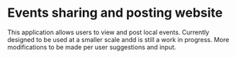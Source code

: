 # Events sharing and posting website

This application allows users to view and post local events. Currently designed to be used at a smaller scale andd is still a work in progress. More modifications to be made per user suggestions and input.

